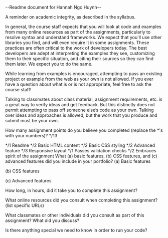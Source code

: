 --Readme document for Hannah Ngo Huynh--

A reminder on academic integrity, as described in the syllabus.

In general, the course staff expects that you will look at code and examples from many online resources as part of the assignments, particularly to resolve syntax and understand frameworks. We expect that you'll use other libraries you find, and will even require it in some assignments. These practices are often critical to the work of developers today. The best developers are adept at interpreting the examples they see, customizing them to their specific situation, and citing their sources so they can find them later. We expect you to do the same.

While learning from examples is encouraged, attempting to pass an existing project or example from the web as your own is not allowed. If you ever have a question about what is or is not appropriate, feel free to ask the course staff!

Talking to classmates about class material, assignment requirements, etc. is a great way to verify ideas and get feedback. But this distinctly does not permit attempting to pass off someone else’s code as your own. Talking over ideas and approaches is allowed, but the work that you produce and submit must be your own.

How many assignment points do you believe you completed (replace the *'s with your numbers)?
*/13

*/1 Readme
*/2 Basic HTML content
*/2 Basic CSS styling
*/2 Advanced feature
*/3 Responsive layout
*/1 Passes validation checks
*/2 Embraces spirit of the assignment
What (a) basic features, (b) CSS features, and (c) advanced features did you include in your portfolio?
(a) Basic features

(b) CSS features

(c) Advanced features

How long, in hours, did it take you to complete this assignment?

What online resources did you consult when completing this assignment? (list specific URLs)

What classmates or other individuals did you consult as part of this assignment? What did you discuss?

Is there anything special we need to know in order to run your code?